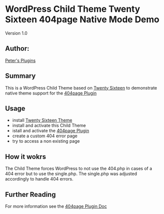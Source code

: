 # WordPress Child Theme Twenty Sixteen 404page Native Mode Demo

Version 1.0

## Author:

[Peter's Plugins](http://petersplugins.com)

## Summary

This is a WordPress Child Theme based on [Twenty Sixteen](https://wordpress.org/themes/twentysixteen/) to demonstrate native theme support for the [404page Plugin](https://wordpress.org/plugins/404page/)

## Usage

- install [Twenty Sixteen Theme](https://wordpress.org/themes/twentysixteen/)
- install and activate this Child Theme
- istall and activate the [404page Plugin](https://wordpress.org/plugins/404page/)
- create a custom 404 error page 
- try to access a non existing page

## How it wokrs

The Child Theme forces WordPress to not use the 404.php in cases of a 404 error but to use the single.php. The single.php was adjusted accordingly to handle 404 errors.

## Further Reading

For more information see the [404page Plugin Doc](http://petersplugins.com/docs/404page/)
